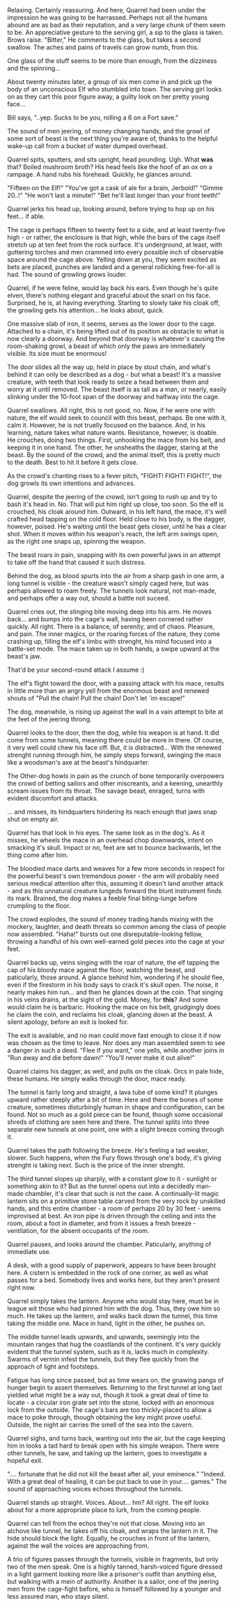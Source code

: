 Relaxing. Certainly reassuring. And here, Quarrel had been under the impression he was going to be harrassed. Perhaps not all the humans abound are as bad as their reputation, and a very large chunk of them seem to be. An appreciative gesture to the serving girl, a sip to the glass is taken. Brows raise. "Bitter," He comments to the glass, but takes a second swallow. The aches and pains of travels can grow numb, from this.

One glass of the stuff seems to be more than enough, from the dizziness and the spinning...

About twenty minutes later, a group of six men come in and pick up the body of an unconscious Elf who stumbled into town. The serving girl looks on as they cart this poor figure away, a guilty look on her pretty young face...

Bill says, "..yep. Sucks to be you, rolling a 6 on a Fort save."

The sound of men jeering, of money changing hands, and the growl of some sort of beast is the next thing you're aware of, thanks to the helpful wake-up call from a bucket of water dumped overhead.

Quarrel spits, sputters, and sits upright, head pounding. Ugh. What **was** that? Boiled mushroom broth? His head feels like the hoof of an ox on a rampage. A hand rubs his forehead. Quickly, he glances around.

"Fifteen on the Elf!" "You've got a cask of ale for a brain, Jerbold!" "Gimme 20..!" "He won't last a minute!" "Bet he'll last longer than your front teeth!"

Quarrel jerks his head up, looking around, before trying to hop up on his feet... if able.

The cage is perhaps fifteen to twenty feet to a side, and at least twenty-five high - or rather, the enclosure is that high, while the bars of the cage itself stretch up at ten feet from the rock surface. It's underground, at least, with guttering torches and men crammed into every possible inch of observable space around the cage above. Yelling down at you, they seem excited as bets are placed, punches are landed and a general rollicking free-for-all is had. The sound of growling grows louder.

Quarrel, if he were feline, would lay back his ears. Even though he's quite elven, there's nothing elegant and graceful about the snarl on his face. Surprised, he is, at having everything. Starting to slowly take his cloak off, the growling gets his attention... he looks about, quick.

One massive slab of iron, it seems, serves as the lower door to the cage. Attached to a chain, it's being lifted out of its position as obstacle to what is now clearly a doorway. And beyond that doorway is whatever's causing the room-shaking growl, a beast of which only the paws are immediately visible. Its size must be enormous!

The door slides all the way up, held in place by stout chain, and what's behind it can only be described as a dog - but what a beast! It's a massive creature, with teeth that look ready to seize a head between them and worry at it until removed. The beast itself is as tall as a man, or nearly, easily slinking under the 10-foot span of the doorway and halfway into the cage.

Quarrel swallows. All right, this is not good, no. Now, if he were one with nature, the elf would seek to council with this beast, perhaps. Be one with it, calm it. However, he is not truelly focused on the balance. And, in his learning, nature takes what nature wants. Resistance, however, is doable. He crouches, doing two things. First, unhooking the mace from his belt, and keeping it in one hand. The other, he unsheaths the dagger, staring at the beast. By the sound of the crowd, and the animal itself, this is pretty much to the death. Best to hit it before it gets close.

As the crowd's chanting rises to a fever pitch, "FIGHT! FIGHT! FIGHT!", the dog growls its own intentions and advances.

Quarrel, despite the jeering of the crowd, isn't going to rush up and try to bash it's head in. No. That will put him right up close, too soon. So the elf is crouched, his cloak around him. Outward, in his left hand, the mace, it's well crafted head tapping on the cold floor. Held close to his body, is the dagger, however, poised. He's waiting until the beast gets closer, until he has a clear shot. When it moves within his weapon's reach, the left arm swings open, as the right one snaps up, spinning the weapon.

The beast roars in pain, snapping with its own powerful jaws in an attempt to take off the hand that caused it such distress.

Behind the dog, as blood spurts into the air from a sharp gash in one arm, a long tunnel is visible - the creature wasn't simply caged here, but was perhaps allowed to roam freely. The tunnels look natural, not man-made, and perhaps offer a way out, should a battle not suceed.

Quarrel cries out, the stinging bite moving deep into his arm. He moves back... and bumps into the cage's wall, having been cornered rather quickly. All right. There is a balance, of serenity, and of chaos. Pleasure, and pain. The inner magics, or the roaring forces of the nature, they come crashing up, filling the elf's limbs with strenght, his mind focused into a battle-set mode. The mace taken up in both hands, a swipe upward at the beast's jaw.

That'd be your second-round attack I assume :)

The elf's flight toward the door, with a passing attack with his mace, results in little more than an angry yell from the enormous beast and renewed shouts of "Pull the chain! Pull the chain! Don't let \`im escape!"

The dog, meanwhile, is rising up against the wall in a vain attempt to bite at the feet of the jeering throng.

Quarrel looks to the door, then the dog, while his weapon is at hand. It did come from some tunnels, meaning there could be more in there. Of course, it very well could chew his face off. But, it is distracted... With the renewed strenght running through him, he simply steps forward, swinging the mace like a woodsman's axe at the beast's hindquarter.

The Other-dog howls in pain as the crunch of bone temporarily overpowers the crowd of betting sailors and other miscreants, and a keening, unearthly scream issues from its throat. The savage beast, enraged, turns with evident discomfort and attacks.

... and misses, its hindquarters hindering its reach enough that jaws snap shut on empty air.

Quarrel has that look in his eyes. The same look as in the dog's. As it misses, he wheels the mace in an overhead chop downwards, intent on smacking it's skull. Impact or no, feet are set to bounce backwards, let the thing come after him.

The bloodied mace darts and weaves for a few more seconds in respect for the powerful beast's own tremendous power - the arm will probably need serious medical attention after this, assuming it doesn't land another attack - and as this unnatural creature lungeds forward the blunt instrument finds its mark. Brained, the dog makes a feeble final biting-lunge before crumpling to the floor.

The crowd explodes, the sound of money trading hands mixing with the mockery, laughter, and death threats so common among the class of people now assembled. "Haha!" bursts out one disreputable-looking fellow, throwing a handful of his own well-earned gold pieces into the cage at your feet.

Quarrel backs up, veins singing with the roar of nature, the elf tapping the cap of his bloody mace against the floor, watching the beast, and paticularly, those around. A glance behind him, wondering if he should flee, even if the firestorm in his body says to crack it's skull open. The noise, it nearly makes him run... and then he glances down at the coin. That singing in his veins drains, at the sight of the gold. Money, for **this**? And some would claim he is barbaric. Hooking the mace on his belt, grudgingly does he claim the coin, and reclaims his cloak, glancing down at the beast. A silent apology, before an exit is looked for.

The exit is available, and no man could move fast enough to close it if now was chosen as the time to leave. Nor does any man assembled seem to see a danger in such a deed. "Flee if you want," one yells, while another joins in "Run away and die before dawn!" "You'll never make it out alive!"

Quarrel claims his dagger, as well, and pulls on the cloak. Orcs in pale hide, these humans. He simply walks through the door, mace ready.

The tunnel is fairly long and straight, a lava tube of some kind? It plunges upward rather steeply after a bit of time. Here and there the bones of some creature, sometimes disturbingly human in shape and configuration, can be found. Not so much as a gold piece can be found, though some occasional shreds of clothing are seen here and there. The tunnel splits into three separate new tunnels at one point, one with a slight breeze coming through it.

Quarrel takes the path following the breeze. He's feeling a tad weaker, slower. Such happens, when the Fury flows through one's body, it's giving strenght is taking next. Such is the price of the inner strenght.

The third tunnel slopes up sharply, with a constant glow to it - sunlight or something akin to it? But as the tunnel opens out into a decidedly man-made chambler, it's clear that such is not the case. A continually-lit magic lantern sits on a primitive stone table carved from the very rock by unskilled hands, and this entire chamber - a room of perhaps 20 by 30 feet - seems improvised at best. An iron pipe is driven through the ceiling and into the room, about a foot in diameter, and from it issues a fresh breeze - ventilation, for the absent occupants of the room.

Quarrel pauses, and looks around the chamber. Paticularly, anything of immediate use.

A desk, with a good supply of paperwork, appears to have been brought here. A cistern is embedded in the rock of one corner, as well as what passes for a bed. Somebody lives and works here, but they aren't present right now.

Quarrel simply takes the lantern. Anyone who would stay here, must be in league wit those who had pinned him with the dog. Thus, they owe him so much. He takes up the lantern, and walks back down the tunnel, this time taking the middle one. Mace in hand, light in the other, he pushes on.

The middle tunnel leads upwards, and upwards, seemingly into the mountain ranges that hug the coastlands of the continent. It's very quickly evident that the tunnel system, such as it is, lacks much in complexity. Swarms of vermin infest the tunnels, but they flee quickly from the approach of light and footsteps.

Fatigue has long since passed, but as time wears on, the gnawing pangs of hunger begin to assert themselves. Returning to the first tunnel at long last yielded what might be a way out, though it took a great deal of time to locate - a circular iron grate set into the stone, locked with an enormous lock from the outside. The cage's bars are too thickly-placed to allow a mace to poke through, though obtaining the key might prove useful. Outside, the night air carries the smell of the sea into the cavern.

Quarrel sighs, and turns back, wanting out into the air, but the cage keeping him in looks a tad hard to break open with his simple weapon. There were other tunnels, he saw, and taking up the lantern, goes to investigate a hopeful exit.

".... fortunate that he did not kill the beast after all, your eminence." "Indeed. With a great deal of healing, it can be put back to use in your.... games." The sound of approaching voices echoes throughout the tunnels.

Quarrel stands up straight. Voices. About... hm? All right. The elf looks about for a more appropriate place to lurk, from the coming people.

Quarrel can tell from the echos they're not that close. Moving into an alchove like tunnel, he takes off his cloak, and wraps the lantern in it. The hide should block the light. Equally, he crouches in front of the lantern, against the wall the voices are approaching from.

A trio of figures passes through the tunnels, visible in fragments, but only two of the men speak. One is a highly tanned, harsh-voiced figure dressed in a light garment looking more like a prisoner's outfit than anything else, but walking with a mein of authority. Another is a sailor, one of the jeering men from the cage-fight before, who is himself followed by a younger and less assured man, who stays silent.